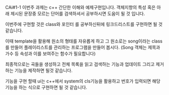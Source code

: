 CAi#1-1
이번주 과제는 c++ 간단한 이해와 예제구현입니다. 객체지향의 특성 혹은 아래 제시된 문장중 모르는 단어를 검색하셔서 공부하시면 도움이 될 것 입니다.

이번주에 구현할 것은 class와 포인터 를 공부하신뒤에  링크드리스트를 구현하면 될 것 같습니다. 

이때 template을 활용해 원소의 형태를 자유롭게 하고 그 원소로는 song이라는 class를 만들어 플레이리스트를 관리하는 프로그램을 만들어 봅시다. (Song 객체는 제목과 가수 등 속성과 이를 보여주는 함수가 필요합니다)

최종적으로는 곡들을 생성하고 전체 목록을 읽고 검색하는 기능과 업데이트 그리고 제거하는 기능을 제작하면 될것 같습니다.

기능을 구현 할때 ui는 c++에서  system의 cls기능을 활용하고 번호가 입력되면 해당 기능을 하는 식으로 구현하면 될 것 같습니다.
